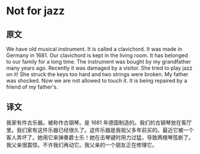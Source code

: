 # Not for jazz

## 原文

We have old musical instrument. It is called a clavichord. It was made in Germany in 1681. Our clavichord is kept in the living room. It has belonged to our family for a long time. The instrument was bought by my grandfather many years ago. Recently it was damaged by a visitor. She tried to play jazz on it! She struck the keys too hard and two strings were broken. My father was shocked. Now we are not allowed to touch it. It is being repaired by a friend of my father's.

## 译文

我家有件古乐器。被称作古钢琴。是 1681 年德国制造的。我们的古钢琴放在客厅里。我们家有这件乐器已经很久了。这件乐器是我祖父多年前买的。最近它被一个客人弄坏了。她用它来弹奏爵士乐！她在击琴键时用力过猛，导致两根琴弦断了。我父亲很震惊。不许我们再动它。我父亲的一个朋友正在修理它。
